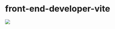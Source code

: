 # front-end-developer-vite
<img src="https://user-images.githubusercontent.com/76228682/177616324-f3e91b89-9e2d-4076-92c1-7f138d22b48f.gif">
